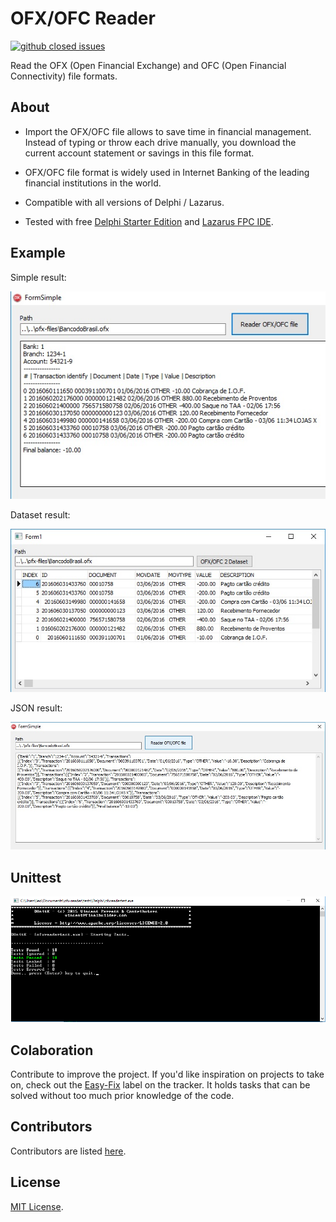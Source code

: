 # OFX/OFC Reader
[![github closed issues](https://img.shields.io/github/issues-closed-raw/leogregianin/ofx-reader.svg?style=flat-square)](https://github.com/leogregianin/ofx-reader/issues?q=is%3Aissue+is%3Aclosed)

Read the OFX (Open Financial Exchange) and OFC (Open Financial Connectivity) file formats.

About
-------

   * Import the OFX/OFC file allows to save time in financial management. Instead of typing or throw each drive manually, you download the current account statement or savings in this file format.

   * OFX/OFC file format is widely used in Internet Banking of the leading financial institutions in the world.

   * Compatible with all versions of Delphi / Lazarus. 
   
   * Tested with free [Delphi Starter Edition](https://www.embarcadero.com/products/delphi/starter/promotional-download) and [Lazarus FPC IDE](https://www.lazarus-ide.org).
 
Example
-------

Simple result:

![example1](samples/simple.jpg)


Dataset result:

![example2](samples/dataset.jpg)


JSON result:

![example3](samples/json.jpg)


Unittest
-------

![dunit](tests/tests.png)


Colaboration
-------

Contribute to improve the project. If you'd like inspiration on projects to take on, check out the [Easy-Fix](https://github.com/leogregianin/ofx-reader/issues) label on the tracker. It holds tasks that can be solved without too much prior knowledge of the code.


Contributors
-------

Contributors are listed [here](https://github.com/leogregianin/ofx-reader/graphs/contributors).


License
-------

[MIT License](LICENSE).
